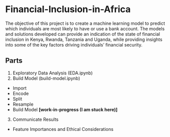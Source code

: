 # Financial-Inclusion-in-Africa
The objective of this project is to create a machine learning model to predict which individuals are most likely to have or use a bank account. The models and solutions developed can provide an indication of the state of financial inclusion in Kenya, Rwanda, Tanzania and Uganda, while providing insights into some of the key factors driving individuals’ financial security.

## Parts
1. Exploratory Data Analysis (EDA.ipynb)
2. Build Model (build-model.ipynb)
- Import
- Encode
- Split
- Resample
- Build Model **[work-in-progress (I am stuck here)]**
3. Communicate Results
- Feature Importances and Ethical Considerations

